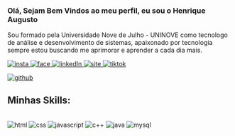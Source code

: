 ### Olá, Sejam Bem Vindos ao meu perfil, eu sou o Henrique Augusto 

Sou formado pela Universidade Nove de Julho - UNINOVE como tecnologo de análise e desenvolvimento de sistemas, apaixonado por tecnologia sempre estou buscando me aprimorar e aprender a cada dia mais.

<a href="https://instagram.com/rick_style2015">
  <img
    src="https://img.shields.io/badge/Instagram-E4405F?style=for-the-badge&logo=instagram&logoColor=white"
    alt="insta" />
</a>
<a href="https://facebook.com/henrique.augusto.52090">
  <img
    src="https://img.shields.io/badge/Facebook-1877F2?style=for-the-badge&logo=facebook&logoColor=white"
    alt="face" />
</a>
<a href="
https://linkedin.com/in/henrique-augusto-bobb61204">
  <img
    src="https://img.shields.io/badge/LinkedIn-0077B5?style=for-the-badge&logo=linkedin&logoColor=white"
    alt="linkedIn" />
</a>
<a href="
https://www.brasilcomputer.no.comunidades.net">
  <img
    src="https://img.shields.io/badge/website-000000?style=for-the-badge&logo=About.me&logoColor=white"
    alt="site" />
</a>
<a href="
https://tiktok.com/henriqueaugusto294">
  <img
    src="https://img.shields.io/badge/TikTok-000000?style=for-the-badge&logo=tiktok&logoColor=white"
    alt="tiktok" />
</a>

<a href="
https://github.com/henriqueprogramador">
  <img
    src="https://github-readme-stats.vercel.app/api?username=henriqueprogramador&show_icons=true&theme=dracula)"
    alt="github" />
</a>


## Minhas Skills:

<div style="display: inline_block"><br/>
<img aling="center" alt="html" src="https://img.shields.io/badge/HTML-239120?style=for-the-badge&logo=html5&logoColor=white">
<img aling="center" alt="css" src="https://img.shields.io/badge/CSS-239120?&style=for-the-badge&logo=css3&logoColor=white">
<img aling="center" alt="javascript" src="https://img.shields.io/badge/JavaScript-F7DF1E?style=for-the-badge&logo=javascript&logoColor=black">
<img aling="center" alt="c++" src="https://img.shields.io/badge/C%2B%2B-00599C?style=for-the-badge&logo=c%2B%2B&logoColor=white">
<img aling="center" alt="java" src="https://img.shields.io/badge/Java-ED8B00?style=for-the-badge&logo=openjdk&logoColor=white">
<img aling="center" alt="mysql" src="https://img.shields.io/badge/MySQL-00000F?style=for-the-badge&logo=mysql&logoColor=white">
</div>

